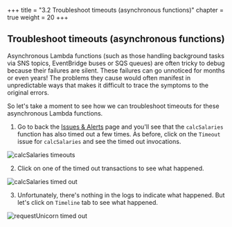 +++
title = "3.2 Troubleshoot timeouts (asynchronous functions)"
chapter = true
weight = 20
+++

## Troubleshoot timeouts (asynchronous functions)

Asynchronous Lambda functions (such as those handling background tasks via SNS topics, EventBridge buses or SQS queues) are often tricky to debug because their failures are silent. These failures can go unnoticed for months or even years! The problems they cause would often manifest in unpredictable ways that makes it difficult to trace the symptoms to the original errors.

So let's take a moment to see how we can troubleshoot timeouts for these asynchronous Lambda functions.

1. Go to back the [Issues & Alerts](https://platform.lumigo.io/issues) page and you'll see that the `calcSalaries` function has also timed out a few times. As before, click on the `Timeout` issue for `calcSalaries` and see the timed out invocations.

![calcSalaries timeouts](/images/mod03-lumigo-calcSalaries-timeouts.png)

2. Click on one of the timed out transactions to see what happened.

![calcSalaries timed out](/images/mod03-lumigo-calcSalaries-timeout-transaction.png)

3. Unfortunately, there's nothing in the logs to indicate what happened. But let's click on `Timeline` tab to see what happened.

![requestUnicorn timed out](/images/mod03-lumigo-requestUnicorn-timeout-transaction-timeline.png)
